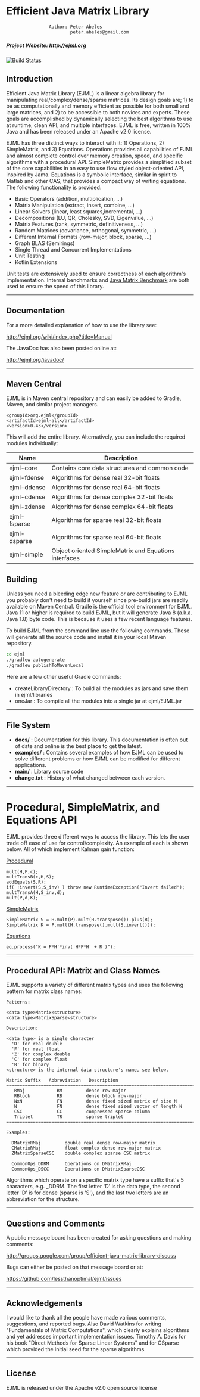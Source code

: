 # Efficient Java Matrix Library

                    Author: Peter Abeles
                            peter.abeles@gmail.com 

#####  Project Website: http://ejml.org

[![Build Status](https://github.com/lessthanoptimal/ejml/actions/workflows/gradle.yml/badge.svg)](https://github.com/lessthanoptimal/ejml/actions/workflows/gradle.yml)

## Introduction

Efficient Java Matrix Library (EJML) is a linear algebra library for manipulating real/complex/dense/sparse matrices. Its design goals are; 1) to be as computationally and memory efficient as possible for both small and large matrices, and 2) to be accessible to both novices and experts. These goals are accomplished by dynamically selecting the best algorithms to use at runtime, clean API, and multiple interfaces. EJML is free, written in 100% Java and has been released under an Apache v2.0 license.

EJML has three distinct ways to interact with it: 1) Operations, 2) SimpleMatrix, and 3) Equations. Operations provides all capabilities of EJML and almost complete control over memory creation, speed, and specific algorithms with a procedural API. SimpleMatrix provides a simplified subset of the core capabilities in an easy to use flow styled object-oriented API, inspired by Jama. Equations is a symbolic interface, similar in spirit to Matlab and other CAS, that provides a compact way of writing equations.
The following functionality is provided:

* Basic Operators (addition, multiplication, ...)
* Matrix Manipulation (extract, insert, combine, ...)
* Linear Solvers (linear, least squares,incremental, ...)
* Decompositions (LU, QR, Cholesky, SVD, Eigenvalue, ...)
* Matrix Features (rank, symmetric, definitiveness, ...)
* Random Matrices (covariance, orthogonal, symmetric, ...)
* Different Internal Formats (row-major, block, sparse, ...)
* Graph BLAS (Semirings)
* Single Thread and Concurrent Implementations
* Unit Testing
* Kotlin Extensions

Unit tests are extensively used to ensure correctness of each algorithm's implementation.  Internal benchmarks and [Java Matrix Benchmark](https://lessthanoptimal.github.io/Java-Matrix-Benchmark/) are both used to ensure the speed of this library.

---------------------------------------------------------------------------
## Documentation

For a more detailed explanation of how to use the library see:

http://ejml.org/wiki/index.php?title=Manual

The JavaDoc has also been posted online at:

http://ejml.org/javadoc/

---------------------------------------------------------------------------
## Maven Central

EJML is in Maven central repository and can easily be added to Gradle, Maven, and similar project managers.

```
<groupId>org.ejml</groupId>
<artifactId>ejml-all</artifactId>
<version>0.43</version>
```

This will add the entire library.  Alternatively, you can include the required modules individually:

| Name                | Description                                           |
|---------------------|-------------------------------------------------------|
| ejml-core           | Contains core data structures and common code         |
| ejml-fdense         | Algorithms for dense real 32-bit floats               |
| ejml-ddense         | Algorithms for dense real 64-bit floats               |
| ejml-cdense         | Algorithms for dense complex 32-bit floats            |
| ejml-zdense         | Algorithms for dense complex 64-bit floats            |
| ejml-fsparse        | Algorithms for sparse real 32-bit floats              |
| ejml-dsparse        | Algorithms for sparse real 64-bit floats              |
| ejml-simple         | Object oriented SimpleMatrix and Equations interfaces |

## Building

Unless you need a bleeding edge new feature or are contributing to EJML you probably don't need to build it yourself
since pre-build jars are readily available on Maven Central.  Gradle is the official tool environment for EJML. Java 11
or higher is required to build EJML, but it will generate Java 8 (a.k.a. Java 1.8) byte code. This is because it uses
a few recent language features.

To build EJML from the command line use the following commands. These will generate all the source code and install
it in your local Maven repository. 
```bash
cd ejml
./gradlew autogenerate
./gradlew publishToMavenLocal
```

Here are a few other useful Gradle commands:

* createLibraryDirectory : To build all the modules as jars and save them in ejml/libraries
* oneJar : To compile all the modules into a single jar at ejml/EJML.jar

---

## File System

* **docs/** :
         Documentation for this library. This documentation is often out of date and online is the best place to get the latest.
* **examples/** :
         Contains several examples of how EJML can be used to solve different problems or how EJML can be modified for different applications.
* **main/** :
         Library source code
* **change.txt** :
         History of what changed between each version.

---------------------------------------------------------------------------

# Procedural, SimpleMatrix, and Equations API

EJML provides three different ways to access the library.  This lets the user trade off ease of use for control/complexity.  An example of each is shown below.  All of which implement Kalman gain function:

[Procedural](http://ejml.org/wiki/index.php?title=Procedural)
```
mult(H,P,c);
multTransB(c,H,S);
addEquals(S,R);
if( !invert(S,S_inv) ) throw new RuntimeException("Invert failed");
multTransA(H,S_inv,d);
mult(P,d,K);
```

[SimpleMatrix](http://ejml.org/wiki/index.php?title=SimpleMatrix)
```
SimpleMatrix S = H.mult(P).mult(H.transpose()).plus(R);
SimpleMatrix K = P.mult(H.transpose().mult(S.invert()));
```

[Equations](http://ejml.org/wiki/index.php?title=Equations)
```
eq.process("K = P*H'*inv( H*P*H' + R )");
```

---------------------------------------------------------------------------

## Procedural API: Matrix and Class Names

EJML supports a variety of different matrix types and uses the following pattern for matrix class names:

```
Patterns:

<data type>Matrix<structure>
<data type>MatrixSparse<structure>

Description:

<data type> is a single character
  'D' for real double 
  'F' for real float 
  'Z' for complex double
  'C' for complex float
  'B' for binary
<structure> is the internal data structure's name, see below.

Matrix Suffix   Abbreviation   Description
=========================================================================
   RMaj            RM         dense row-major
   RBlock          RB         dense block row-major
   NxN             FN         dense fixed sized matrix of size N
   N               FN         dense fixed sized vector of length N  
   CSC             CC         compressed sparse column
   Triplet         TR         sparse triplet
=========================================================================

Examples:

  DMatrixRMaj         double real dense row-major matrix
  CMatrixRMaj         float complex dense row-major matrix
  ZMatrixSparseCSC    double complex sparse CSC matrix
  
  CommonOps_DDRM      Operations on DMatrixRMaj
  CommonOps_DSCC      Operations on DMatrixSparseCSC
```

Algorithms which operate on a specific matrix type have a suffix that's 5 characters, e.g. _DDRM.  The first letter 'D' is the data type, the second letter 'D' is for dense (sparse is 'S'), and the last two letters are an abbreviation for the structure.

---------------------------------------------------------------------------
## Questions and Comments

A public message board has been created for asking questions and making comments:

http://groups.google.com/group/efficient-java-matrix-library-discuss

Bugs can either be posted on that message board or at:

https://github.com/lessthanoptimal/ejml/issues

---------------------------------------------------------------------------
## Acknowledgements

I would like to thank all the people have made various comments, suggestions, and reported bugs.  Also David Watkins
for writing "Fundamentals of Matrix Computations", which clearly explains algorithms and yet addresses important
implementation issues.  Timothy A. Davis for his book "Direct Methods for Sparse Linear Systems" and for CSparse
which provided the initial seed for the sparse algorithms.

---------------------------------------------------------------------------
## License

EJML is released under the Apache v2.0 open source license
